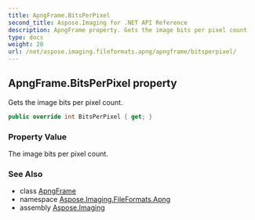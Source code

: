 ```yaml
---
title: ApngFrame.BitsPerPixel
second_title: Aspose.Imaging for .NET API Reference
description: ApngFrame property. Gets the image bits per pixel count
type: docs
weight: 20
url: /net/aspose.imaging.fileformats.apng/apngframe/bitsperpixel/
---
```

## ApngFrame.BitsPerPixel property

Gets the image bits per pixel count.

```csharp
public override int BitsPerPixel { get; }
```

### Property Value

The image bits per pixel count.

### See Also

* class [ApngFrame](../)
* namespace [Aspose.Imaging.FileFormats.Apng](../../apngframe/)
* assembly [Aspose.Imaging](../../../)


